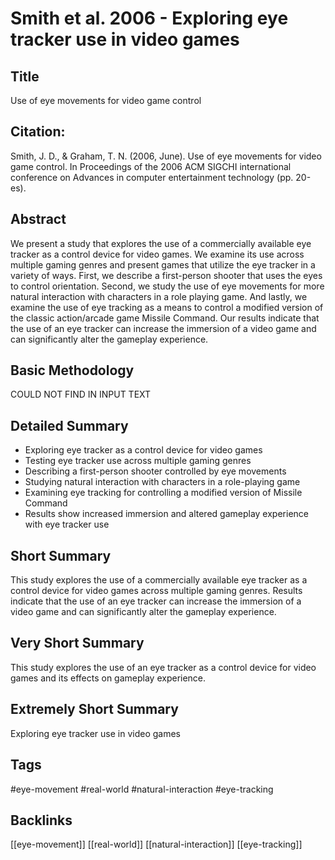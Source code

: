 
# Smith et al. 2006 - Exploring eye tracker use in video games

## Title

Use of eye movements for video game control


## Citation:

Smith, J. D., & Graham, T. N. (2006, June). Use of eye movements for video game control. In Proceedings of the 2006 ACM SIGCHI international conference on Advances in computer entertainment technology (pp. 20-es).


## Abstract

We present a study that explores the use of a commercially available eye tracker as a control device for video games. We examine its use across multiple gaming genres and present games that utilize the eye tracker in a variety of ways. First, we describe a first-person shooter that uses the eyes to control orientation. Second, we study the use of eye movements for more natural interaction with characters in a role playing game. And lastly, we examine the use of eye tracking as a means to control a modified version of the classic action/arcade game Missile Command. Our results indicate that the use of an eye tracker can increase the immersion of a video game and can significantly alter the gameplay experience.


## Basic Methodology

COULD NOT FIND IN INPUT TEXT


## Detailed Summary

* Exploring eye tracker as a control device for video games
* Testing eye tracker use across multiple gaming genres
* Describing a first-person shooter controlled by eye movements
* Studying natural interaction with characters in a role-playing game
* Examining eye tracking for controlling a modified version of Missile Command
* Results show increased immersion and altered gameplay experience with eye tracker use


## Short Summary

This study explores the use of a commercially available eye tracker as a control device for video games across multiple gaming genres. Results indicate that the use of an eye tracker can increase the immersion of a video game and can significantly alter the gameplay experience.


## Very Short Summary

This study explores the use of an eye tracker as a control device for video games and its effects on gameplay experience.


## Extremely Short Summary

Exploring eye tracker use in video games


## Tags

#eye-movement
#real-world
#natural-interaction
#eye-tracking


## Backlinks

[[eye-movement]]
[[real-world]]
[[natural-interaction]]
[[eye-tracking]]
